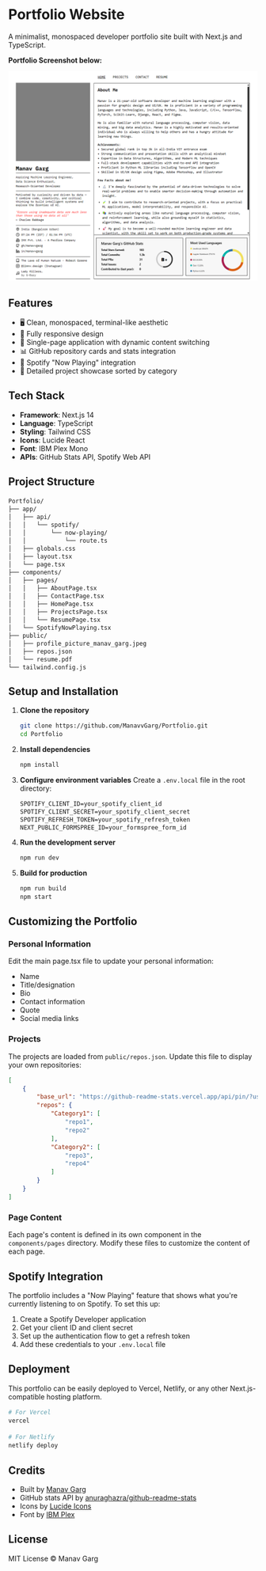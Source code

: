 # Portfolio Website

A minimalist, monospaced developer portfolio site built with Next.js and
TypeScript.

**Portfolio Screenshot below:**

<img src="image\screenshot.png" width="600" alt="Portfolio Screenshot">

## Features

- 🖥️ Clean, monospaced, terminal-like aesthetic
- 📱 Fully responsive design
- 🔄 Single-page application with dynamic content switching
- 📊 GitHub repository cards and stats integration
- 🎵 Spotify "Now Playing" integration
- 📄 Detailed project showcase sorted by category

## Tech Stack

- **Framework**: Next.js 14
- **Language**: TypeScript
- **Styling**: Tailwind CSS
- **Icons**: Lucide React
- **Font**: IBM Plex Mono
- **APIs**: GitHub Stats API, Spotify Web API

## Project Structure

```
Portfolio/
├── app/
│   ├── api/
│   │   └── spotify/
│   │       └── now-playing/
│   │           └── route.ts
│   ├── globals.css
│   ├── layout.tsx
│   └── page.tsx
├── components/
│   ├── pages/
│   │   ├── AboutPage.tsx
│   │   ├── ContactPage.tsx
│   │   ├── HomePage.tsx
│   │   ├── ProjectsPage.tsx
│   │   └── ResumePage.tsx
│   └── SpotifyNowPlaying.tsx
├── public/
│   ├── profile_picture_manav_garg.jpeg
│   ├── repos.json
│   └── resume.pdf
└── tailwind.config.js
```

## Setup and Installation

1. **Clone the repository**

   ```bash
   git clone https://github.com/ManavvGarg/Portfolio.git
   cd Portfolio
   ```
2. **Install dependencies**

   ```bash
   npm install
   ```
3. **Configure environment variables** Create a `.env.local` file in the root
   directory:

   ```
   SPOTIFY_CLIENT_ID=your_spotify_client_id
   SPOTIFY_CLIENT_SECRET=your_spotify_client_secret
   SPOTIFY_REFRESH_TOKEN=your_spotify_refresh_token
   NEXT_PUBLIC_FORMSPREE_ID=your_formspree_form_id
   ```
4. **Run the development server**

   ```bash
   npm run dev
   ```
5. **Build for production**

   ```bash
   npm run build
   npm start
   ```

## Customizing the Portfolio

### Personal Information

Edit the main page.tsx file to update your personal information:

- Name
- Title/designation
- Bio
- Contact information
- Quote
- Social media links

### Projects

The projects are loaded from `public/repos.json`. Update this file to display
your own repositories:

```json
[
    {
        "base_url": "https://github-readme-stats.vercel.app/api/pin/?username=yourusername&repo=",
        "repos": {
            "Category1": [
                "repo1",
                "repo2"
            ],
            "Category2": [
                "repo3",
                "repo4"
            ]
        }
    }
]
```

### Page Content

Each page's content is defined in its own component in the `components/pages`
directory. Modify these files to customize the content of each page.

## Spotify Integration

The portfolio includes a "Now Playing" feature that shows what you're currently
listening to on Spotify. To set this up:

1. Create a Spotify Developer application
2. Get your client ID and client secret
3. Set up the authentication flow to get a refresh token
4. Add these credentials to your `.env.local` file

## Deployment

This portfolio can be easily deployed to Vercel, Netlify, or any other
Next.js-compatible hosting platform.

```bash
# For Vercel
vercel

# For Netlify
netlify deploy
```

## Credits

- Built by [Manav Garg](https://github.com/ManavvGarg/)
- GitHub stats API by
  [anuraghazra/github-readme-stats](https://github.com/anuraghazra/github-readme-stats)
- Icons by [Lucide Icons](https://lucide.dev/)
- Font by [IBM Plex](https://www.ibm.com/plex/)

## License

MIT License © Manav Garg
